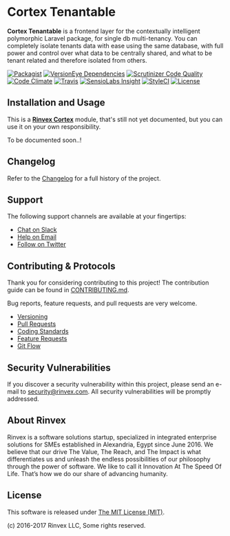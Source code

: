 # Cortex Tenantable

**Cortex Tenantable** is a frontend layer for the contextually intelligent polymorphic Laravel package, for single db multi-tenancy. You can completely isolate tenants data with ease using the same database, with full power and control over what data to be centrally shared, and what to be tenant related and therefore isolated from others.

[![Packagist](https://img.shields.io/packagist/v/cortex/tenantable.svg?label=Packagist&style=flat-square)](https://packagist.org/packages/cortex/tenantable)
[![VersionEye Dependencies](https://img.shields.io/versioneye/d/php/cortex:tenantable.svg?label=Dependencies&style=flat-square)](https://www.versioneye.com/php/cortex:tenantable/)
[![Scrutinizer Code Quality](https://img.shields.io/scrutinizer/g/cortex/tenantable.svg?label=Scrutinizer&style=flat-square)](https://scrutinizer-ci.com/g/cortex/tenantable/)
[![Code Climate](https://img.shields.io/codeclimate/github/cortex/tenantable.svg?label=CodeClimate&style=flat-square)](https://codeclimate.com/github/cortex/tenantable)
[![Travis](https://img.shields.io/travis/cortex/tenantable.svg?label=TravisCI&style=flat-square)](https://travis-ci.org/cortex/tenantable)
[![SensioLabs Insight](https://img.shields.io/sensiolabs/i/0d75eee8-56d9-44c6-9b73-f47e06a801c7.svg?label=SensioLabs&style=flat-square)](https://insight.sensiolabs.com/projects/0d75eee8-56d9-44c6-9b73-f47e06a801c7)
[![StyleCI](https://styleci.io/repos/89985515/shield)](https://styleci.io/repos/89985515)
[![License](https://img.shields.io/packagist/l/cortex/tenantable.svg?label=License&style=flat-square)](https://github.com/cortex/tenantable/blob/develop/LICENSE)


## Installation and Usage

This is a **[Rinvex Cortex](https://github.com/rinvex/cortex)** module, that's still not yet documented, but you can use it on your own responsibility.

To be documented soon..!


## Changelog

Refer to the [Changelog](CHANGELOG.md) for a full history of the project.


## Support

The following support channels are available at your fingertips:

- [Chat on Slack](http://chat.rinvex.com)
- [Help on Email](mailto:help@rinvex.com)
- [Follow on Twitter](https://twitter.com/rinvex)


## Contributing & Protocols

Thank you for considering contributing to this project! The contribution guide can be found in [CONTRIBUTING.md](CONTRIBUTING.md).

Bug reports, feature requests, and pull requests are very welcome.

- [Versioning](CONTRIBUTING.md#versioning)
- [Pull Requests](CONTRIBUTING.md#pull-requests)
- [Coding Standards](CONTRIBUTING.md#coding-standards)
- [Feature Requests](CONTRIBUTING.md#feature-requests)
- [Git Flow](CONTRIBUTING.md#git-flow)


## Security Vulnerabilities

If you discover a security vulnerability within this project, please send an e-mail to [security@rinvex.com](security@rinvex.com). All security vulnerabilities will be promptly addressed.


## About Rinvex

Rinvex is a software solutions startup, specialized in integrated enterprise solutions for SMEs established in Alexandria, Egypt since June 2016. We believe that our drive The Value, The Reach, and The Impact is what differentiates us and unleash the endless possibilities of our philosophy through the power of software. We like to call it Innovation At The Speed Of Life. That’s how we do our share of advancing humanity.


## License

This software is released under [The MIT License (MIT)](LICENSE).

(c) 2016-2017 Rinvex LLC, Some rights reserved.

